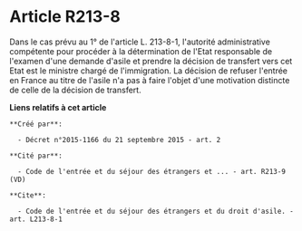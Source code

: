 # Article R213-8

Dans le cas prévu au 1° de l'article L. 213-8-1, l'autorité administrative compétente pour procéder à la détermination de
l'Etat responsable de l'examen d'une demande d'asile et prendre la décision de transfert vers cet Etat est le ministre chargé
de l'immigration. La décision de refuser l'entrée en France au titre de l'asile n'a pas à faire l'objet d'une motivation
distincte de celle de la décision de transfert.

**Liens relatifs à cet article**

	**Créé par**:

	  - Décret n°2015-1166 du 21 septembre 2015 - art. 2

	**Cité par**:

	  - Code de l'entrée et du séjour des étrangers et ... - art. R213-9 (VD)

	**Cite**:

	  - Code de l'entrée et du séjour des étrangers et du droit d'asile. - art. L213-8-1
